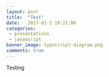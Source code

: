 ```yaml
---
layout: post
title:  "Test"
date:   2017-01-3 19:21:00
categories:
 - presentations
 - javascript
banner_image: typescript-diagram.png
comments: true
---
```

Testing

